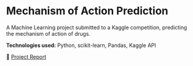 # Mechanism of Action Prediction  
A Machine Learning project submitted to a Kaggle competition, predicting the mechanism of action of drugs.  

**Technologies used:** Python, scikit-learn, Pandas, Kaggle API  

📄 [Project Report](./Mechanism_of_Action_Prediction.pdf)  
